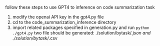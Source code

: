 follow these steps to use GPT4 to inference on code summarization task
1. modify the openai API key in the gpt4.py file
2. cd to the code_summarization_inference directory
3. import related packages specified in generation.py and run ```python ./gpt4.py```
two file should be generated: ./solution/bytask/*.json and ./solution/bytask/*.csv